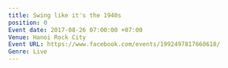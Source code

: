 ```yaml
---
title: Swing like it's the 1940s
position: 0
Event date: 2017-08-26 07:00:00 +07:00
Venue: Hanoi Rock City
Event URL: https://www.facebook.com/events/1992497817660618/
Genre: Live
---
```


